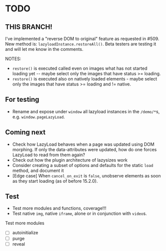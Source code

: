 # TODO

## THIS BRANCH!

I've implemented a "reverse DOM to original" feature as requested in #509.
New method is: `lazyloadInstance.restoreAll()`.
Beta testers are testing it and will let me know in the comments.

NOTES: 
- `restore()` is executed called even on images what has not started loading yet -- maybe select only the images that have status >= loading.
- `restore()` is executed also on natively loaded elements - maybe select only the images that have status >= loading and != native.

## For testing

- Rename and expose under `window` all lazyload instances in the `/demo/*`s, e.g. `window.pageLazyLoad`.

## Coming next

- Check how LazyLoad behaves when a page was updated using DOM morphing.
  If only the data-attributes were updated, how do one forces LazyLoad to read from them again?
- Check out how the plugin architecture of lazysizes work
- Consider creating a subset of options and defaults for the static `load` method, and document it
- [Edge case] When `cancel_on_exit` is `false`, unobserve elements as soon as they start loading (as of before 15.2.0).

## Test

- Test more modules and functions, coverage!!!
- Test native `img`, native `iframe`, alone or in conjunction with `video`s.

Test more modules

- [ ] autoinitialize
- [ ] purge
- [ ] reveal
